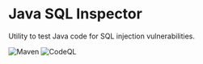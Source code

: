 # Java SQL Inspector
Utility to test Java code for SQL injection vulnerabilities.

![Maven](https://github.com/thomasleplus/java-sql-inspector/workflows/Maven/badge.svg)
![CodeQL](https://github.com/thomasleplus/java-sql-inspector/workflows/CodeQL/badge.svg)
